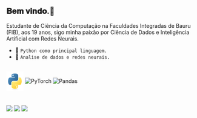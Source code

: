 ## 𝐁𝐞𝐦 𝐯𝐢𝐧𝐝𝐨.🦋

Estudante de Ciência da Computação na Faculdades Integradas de Bauru (FIB), aos 19 anos, sigo minha paixão por Ciência de Dados e Inteligência Artificial com Redes Neurais.

- 🐍 `Python como principal linguagem.`
- 🤖 `Analise de dados e redes neurais. `

<div style="display: inline_block"><br>
  <img align="center" alt="Python" height="50" width="45" src="https://raw.githubusercontent.com/devicons/devicon/master/icons/python/python-original.svg">
  <img align="center" alt="PyTorch"  src="https://img.shields.io/badge/PyTorch-%23EE4C2C.svg?style=for-the-badge&logo=PyTorch&logoColor=white">
  <img align="center" alt="Pandas"  src="https://img.shields.io/badge/pandas-%23150458.svg?style=for-the-badge&logo=pandas&logoColor=white">

</div>

#
<div>
    <a href="https://www.linkedin.com/in/vinicius-silveira-campos/" target="_blank"><img src="https://img.shields.io/badge/-LinkedIn-%230077B5?style=for-the-badge&logo=linkedin&logoColor=white" target="_blank"></a> 
    <a href="https://www.instagram.com/vinicius_v_2/" target="_blank"><img src="https://img.shields.io/badge/-Instagram-%23E4405F?style=for-the-badge&logo=instagram&logoColor=white" target="_blank"></a>
    <a href="mailto:vinicius.silveira.campos@gmail.com" target="_blank"><img src="https://img.shields.io/badge/Gmail-D14836?style=for-the-badge&logo=gmail&logoColor=white" target="_blank"></a>
</div>

